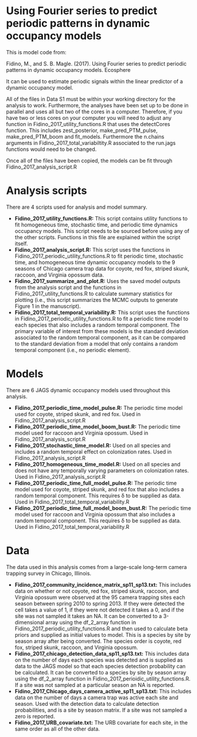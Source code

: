 # Using Fourier series to predict periodic patterns in dynamic occupancy models

This is model code from:

Fidino, M., and S. B. Magle. (2017). Using Fourier series to predict periodic patterns in dynamic occupancy models. Ecosphere

It can be used to estimate periodic signals within the linear predictor of a dynamic occupancy model. 

All of the files in Data S1 must be within your working directory for the analysis to work.  Furthermore, the analyses have been set up to be done in parallel and uses all but two of the cores in a computer. Therefore, if you have two or less cores on your computer you will need to adjust any function in Fidino_2017_utility_functions.R that uses the detectCores function. This includes zest_posterior, make_pred_PTM_pulse, make_pred_PTM_boom and fit_models. Furthermore the n.chains arguments in Fidino_2017_total_variabiltity.R associated to the run.jags functions would need to be changed.

Once all of the files have been copied, the models can be fit through Fidino_2017_analysis_script.R

# Analysis scripts

There are 4 scripts used for analysis and model summary.

- **Fidino_2017_utility_functions.R:** This script contains utility functions to fit homogeneous time, stochastic time, and periodic time dynamics occupancy models. This script needs to be sourced before using any of the other scripts. Functions in this file are explained within the script itself. 
- **Fidino_2017_analysis_script.R:** This script uses the functions in Fidino_2017_periodic_utility_functions.R to fit periodic time, stochastic time, and homogeneous time dynamic occupancy models to the 9 seasons of Chicago camera trap data for coyote, red fox, striped skunk, raccoon, and Virginia opossum data.
- **Fidino_2017_summarize_and_plot.R:** Uses the saved model outputs from the analysis script and the functions in Fidino_2017_utility_functions.R to calculate summary statistics for plotting (i.e., this script summarizes the MCMC outputs to generate Figure 1 in the manuscript).
- **Fidino_2017_total_temporal_variability.R:** This script uses the functions in Fidino_2017_periodic_utility_functions.R to fit a periodic time model to each species that also includes a random temporal component. The primary variable of interest from these models is the standard deviation associated to the random temporal component, as it can be compared to the standard deviation from a model that only contains a random temporal component (i.e., no periodic element).

# Models

There are 6 JAGS dynamic occupancy models used throughout this analysis.
- **Fidino_2017_periodic_time_model_pulse.R:** The periodic time model used for coyote, striped skunk, and red fox. Used in Fidino_2017_analysis_script.R
- **Fidino_2017_periodic_time_model_boom_bust.R:** The periodic time model used for raccoon and Virginia opossum. Used in Fidino_2017_analysis_script.R
- **Fidino_2017_stochastic_time_model.R:** Used on all species and includes a random temporal effect on colonization rates. Used in Fidino_2017_analysis_script.R
- **Fidino_2017_homogeneous_time_model.R:** Used on all species and does not have any temporally varying parameters on colonization rates. Used in Fidino_2017_analysis_script.R
- **Fidino_2017_periodic_time_full_model_pulse.R:** The periodic time model used for coyote, striped skunk, and red fox that also includes a random temporal component. This requires δ to be supplied as data. Used in Fidino_2017_total_temporal_variability.R
- **Fidino_2017_periodic_time_full_model_boom_bust.R:** The periodic time model used for raccoon and Virginia opossum that also includes a random temporal component. This requires δ to be supplied as data. Used in Fidino_2017_total_temporal_variability.R

# Data
The data used in this analysis comes from a large-scale long-term camera trapping survey in Chicago, Illinois.
- **Fidino_2017_community_incidence_matrix_sp11_sp13.txt:** This includes data on whether or not coyote, red fox, striped skunk, raccoon, and Virginia opossum were observed at the 95 camera trapping sites each season between spring 2010 to spring 2013. If they were detected the cell takes a value of 1, if they were not detected it takes a 0, and if the site was not sampled it takes an NA. It can be converted to a 3-dimensional array using the df_2_array function in Fidino_2017_periodic_utility_functions.R and then used to calculate beta priors and supplied as initial values to model. This is a species by site by season array after being converted. The species order is coyote, red fox, striped skunk, raccoon, and Virginia opossum.
- **Fidino_2017_chicago_detection_data_sp11_sp13.txt:** This includes data on the number of days each species was detected and is supplied as data to the JAGS model so that each species detection probability can be calculated. It can be converted to a species by site by season array using the df_2_array function in Fidino_2017_perioidic_utility_functions.R. If a site was not sampled at a particular season an NA is reported.
- **Fidino_2017_Chicago_days_camera_active_sp11_sp13.txt:** This includes data on the number of days a camera trap was active each site and season. Used with the detection data to calculate detection probabilities, and is a site by season matrix. If a site was not sampled a zero is reported.
- **Fidino_2017_URB_covariate.txt:** The URB covariate for each site, in the same order as all of the other data.
